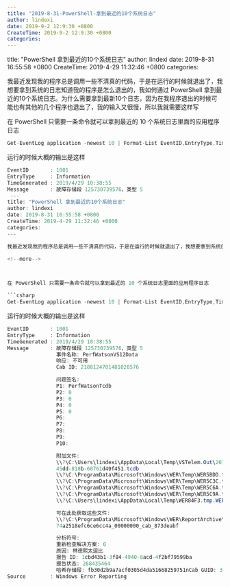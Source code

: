 ```yaml
---
title: "2019-8-31-PowerShell-拿到最近的10个系统日志"
author: lindexi
date: 2019-9-2 12:9:30 +0800
CreateTime: 2019-9-2 12:9:30 +0800
categories: 
---
```


title: "PowerShell 拿到最近的10个系统日志"
author: lindexi
date: 2019-8-31 16:55:58 +0800
CreateTime: 2019-4-29 11:32:46 +0800
categories: 

<!--more-->



我最近发现我的程序总是调用一些不清真的代码，于是在运行的时候就退出了，我想要拿到系统的日志知道我的程序是怎么退出的，我如何通过 PowerShell 拿到最近的10个系统日志。为什么需要拿到最新10个日志，因为在我程序退出的时候可能也有其他的几个程序也退出了，我的输入又很慢，所以我就需要这样写

<!--more-->



在 PowerShell 只需要一条命令就可以拿到最近的 10 个系统日志里面的应用程序日志

```csharp
Get-EventLog application -newest 10 | Format-List EventID,EntryType,TimeGenerated,Message,Source
```

运行的时候大概的输出是这样

```csharp
EventID       : 1001
EntryType     : Information
TimeGenerated : 2019/4/29 10:38:55
Message       : 故障存储段 125730739576，类型 5
 ---
title: "PowerShell 拿到最近的10个系统日志"
author: lindexi
date: 2019-8-31 16:55:58 +0800
CreateTime: 2019-4-29 11:32:46 +0800
categories: 
---

我最近发现我的程序总是调用一些不清真的代码，于是在运行的时候就退出了，我想要拿到系统的日志知道我的程序是怎么退出的，我如何通过 PowerShell 拿到最近的10个系统日志。为什么需要拿到最新10个日志，因为在我程序退出的时候可能也有其他的几个程序也退出了，我的输入又很慢，所以我就需要这样写

<!--more-->



在 PowerShell 只需要一条命令就可以拿到最近的 10 个系统日志里面的应用程序日志

```csharp
Get-EventLog application -newest 10 | Format-List EventID,EntryType,TimeGenerated,Message,Source
```

运行的时候大概的输出是这样

```csharp
EventID       : 1001
EntryType     : Information
TimeGenerated : 2019/4/29 10:38:55
Message       : 故障存储段 125730739576，类型 5
                事件名称: PerfWatsonVS12Data
                响应: 不可用
                Cab ID: 2188124701481020576

                问题签名:
                P1: PerfWatsonTcdb
                P2: 0
                P3: 0
                P4: 0
                P5: 0
                P6:
                P7:
                P8:
                P9:
                P10:

                附加文件:
                \\?\C:\Users\lindexi\AppData\Local\Temp\VSTelem.Out\201904290238_D16.0_16.0.28729.10_38916_d38075ae-3d5a-
                45dd-818b-60761d49f451.tcdb
                \\?\C:\ProgramData\Microsoft\Windows\WER\Temp\WER5BDD.tmp.WERInternalMetadata.xml
                \\?\C:\ProgramData\Microsoft\Windows\WER\Temp\WER5C3C.tmp.xml
                \\?\C:\ProgramData\Microsoft\Windows\WER\Temp\WER5C6A.tmp.csv
                \\?\C:\ProgramData\Microsoft\Windows\WER\Temp\WER5C9A.tmp.txt
                \\?\C:\Users\lindexi\AppData\Local\Temp\WER84F3.tmp.WERDataCollectionStatus.txt

                可在此处获取这些文件:
                \\?\C:\ProgramData\Microsoft\Windows\WER\ReportArchive\NonCritical_PerfWatsonTcdb_688f135dd185f2a8133a4
                74a2518efc6ce6cc4a_00000000_cab_873deabf

                分析符号:
                重新检查解决方案: 0
                原因: 林德熙太逗比
                报告 ID: 1cbd43b1-3f84-4940-8acd-4f2bf79599ba
                报告状态: 268435464
                哈希存储段: fb30d2b9a7acf0305d4da51668259751nCab GUID: 3760cd78-5646-4c0e-ae5d-c7d2a408aca0
Source        : Windows Error Reporting
```

